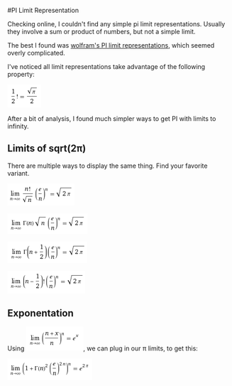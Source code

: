 #PI Limit Representation

Checking online, I couldn't find any simple pi limit representations. Usually they involve a sum or product of numbers, but not a simple limit.

The best I found was [wolfram's PI limit representations](http://functions.wolfram.com/Constants/Pi/09/), which seemed overly complicated.

I've noticed all limit representations take advantage of the following property:

![half_factorial](half_factorial.png)

After a bit of analysis, I found much simpler ways to get PI with limits to infinity.

## Limits of sqrt(2π)

There are multiple ways to display the same thing. Find your favorite variant.

![factorial_div_root](factorial_div_root.png)

![gamma_root](gamma_root.png)

![gamma_plus](gamma_plus.png)

![factorial_minus](factorial_minus.png)

## Exponentation

Using ![euler](euler.png), we can plug in our π limits, to get this:

![exp_2pi](exp_2pi.png)

